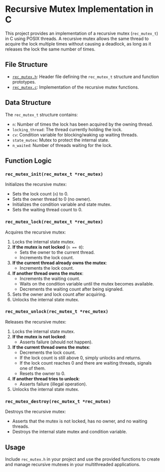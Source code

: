 # Recursive Mutex Implementation in C

This project provides an implementation of a recursive mutex (`rec_mutex_t`) in C using POSIX threads. A recursive mutex allows the same thread to acquire the lock multiple times without causing a deadlock, as long as it releases the lock the same number of times.

## File Structure

- [`rec_mutex.h`](rec_mutex.h): Header file defining the `rec_mutex_t` structure and function prototypes.
- [`rec_mutex.c`](rec_mutex.c): Implementation of the recursive mutex functions.

## Data Structure

The `rec_mutex_t` structure contains:
- `n`: Number of times the lock has been acquired by the owning thread.
- `locking_thread`: The thread currently holding the lock.
- `cv`: Condition variable for blocking/waking up waiting threads.
- `state_mutex`: Mutex to protect the internal state.
- `n_waited`: Number of threads waiting for the lock.

## Function Logic

### `rec_mutex_init(rec_mutex_t *rec_mutex)`

Initializes the recursive mutex:
- Sets the lock count (`n`) to 0.
- Sets the owner thread to 0 (no owner).
- Initializes the condition variable and state mutex.
- Sets the waiting thread count to 0.

### `rec_mutex_lock(rec_mutex_t *rec_mutex)`

Acquires the recursive mutex:
1. Locks the internal state mutex.
2. **If the mutex is not locked** (`n == 0`):  
   - Sets the owner to the current thread.
   - Increments the lock count.
3. **If the current thread already owns the mutex**:  
   - Increments the lock count.
4. **If another thread owns the mutex**:  
   - Increments the waiting count.
   - Waits on the condition variable until the mutex becomes available.
   - Decrements the waiting count after being signaled.
5. Sets the owner and lock count after acquiring.
6. Unlocks the internal state mutex.

### `rec_mutex_unlock(rec_mutex_t *rec_mutex)`

Releases the recursive mutex:
1. Locks the internal state mutex.
2. **If the mutex is not locked**:  
   - Asserts failure (should not happen).
3. **If the current thread owns the mutex**:  
   - Decrements the lock count.
   - If the lock count is still above 0, simply unlocks and returns.
   - If the lock count reaches 0 and there are waiting threads, signals one of them.
   - Resets the owner to 0.
4. **If another thread tries to unlock**:  
   - Asserts failure (illegal operation).
5. Unlocks the internal state mutex.

### `rec_mutex_destroy(rec_mutex_t *rec_mutex)`

Destroys the recursive mutex:
- Asserts that the mutex is not locked, has no owner, and no waiting threads.
- Destroys the internal state mutex and condition variable.

## Usage

Include `rec_mutex.h` in your project and use the provided functions to create and manage recursive mutexes in your multithreaded applications.
